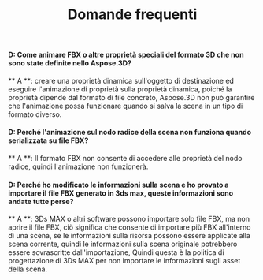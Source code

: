 ﻿---
title: Domande frequenti
type: docs
weight: 190
url: /it/net/faqs/
description: Domande frequenti su Aspose.3D per. Rete.
---
#### **D: Come animare FBX o altre proprietà speciali del formato 3D che non sono state definite nello Aspose.3D?**
** A **: creare una proprietà dinamica sull'oggetto di destinazione ed eseguire l'animazione di proprietà sulla proprietà dinamica, poiché la proprietà dipende dal formato di file concreto, Aspose.3D non può garantire che l'animazione possa funzionare quando si salva la scena in un tipo di formato diverso.
#### **D: Perché l'animazione sul nodo radice della scena non funziona quando serializzata su file FBX?**
** A **: Il formato FBX non consente di accedere alle proprietà del nodo radice, quindi l'animazione non funzionerà.
#### **D: Perché ho modificato le informazioni sulla scena e ho provato a importare il file FBX generato in 3ds max, queste informazioni sono andate tutte perse?**
** A **: 3Ds MAX o altri software possono importare solo file FBX, ma non aprire il file FBX, ciò significa che consente di importare più FBX all'interno di una scena, se le informazioni sulla risorsa possono essere applicate alla scena corrente, quindi le informazioni sulla scena originale potrebbero essere sovrascritte dall'importazione, Quindi questa è la politica di progettazione di 3Ds MAX per non importare le informazioni sugli asset della scena.
